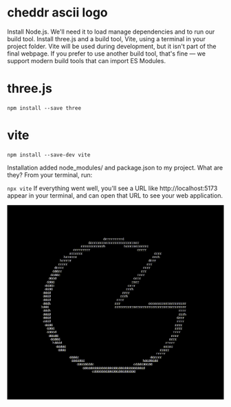 # cheddr ascii logo

Install Node.js. We'll need it to load manage dependencies and to run our build tool.
Install three.js and a build tool, Vite, using a terminal in your project folder. Vite will be used during development, but it isn't part of the final webpage. If you prefer to use another build tool, that's fine — we support modern build tools that can import ES Modules.

# three.js

`npm install --save three`

# vite

`npm install --save-dev vite`

Installation added node_modules/ and package.json to my project. What are they?
From your terminal, run:

`npx vite`
If everything went well, you'll see a URL like http://localhost:5173 appear in your terminal, and can open that URL to see your web application.

![demo](demo.gif)
